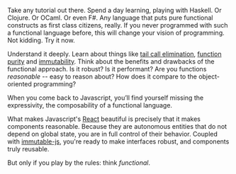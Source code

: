 
Take any tutorial out there. Spend a day learning, playing with Haskell. Or
Clojure. Or OCaml. Or even F#. Any language that puts pure functional constructs
as first class citizens, really. If you never programmed with such a functional
language before, this will change your vision of programming. Not kidding. Try
it now.

Understand it deeply. Learn about things like [tail call
elimination](https://en.wikipedia.org/wiki/Tail_call), [function
purity](https://en.wikipedia.org/wiki/Pure_function) and
[immutability](https://en.wikipedia.org/wiki/Immutable_object). Think about the
benefits and drawbacks of the functional approach. Is it robust? Is it
performant? Are you functions *reasonable* -- easy to reason about? How does it
compare to the object-oriented programming?

When you come back to Javascript, you’ll find yourself missing the
expressivity, the composability of a functional language.

What makes Javascript's [React](https://facebook.github.io/react/) beautiful is
precisely that it makes components reasonable. Because they are autonomous
entities that do not depend on global state, you are in full control of their
behavior. Coupled with [immutable-js](https://github.com/facebook/immutable-js),
you're ready to make interfaces robust, and components truly reusable.

But only if you play by the rules: think *functional*.
